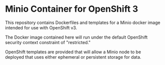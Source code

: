 Minio Container for OpenShift 3
===============================

This repository contains Dockerfiles and templates for a Minio docker image intended for use with OpenShift v3.

The Docker image contained here will run under the default OpenShift security context constraint of "restricted."

OpenShift templates are provided that will allow a Minio node to be deployed that uses  either ephemeral or persistent storage for data.
